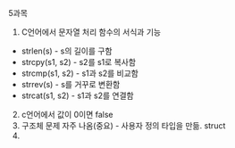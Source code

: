 5과목
1. C언어에서 문자열 처리 함수의 서식과 기능
- strlen(s) - s의 길이를 구함
- strcpy(s1, s2) - s2를 s1로 복사함
- strcmp(s1, s2) - s1과 s2를 비교함
- strrev(s) - s를 거꾸로 변환함
- strcat(s1, s2) - s1과 s2를 연결함

2. c언어에서 값이 0이면 false
3. 구조체 문제 자주 나옴(중요) - 사용자 정의 타입을 만듦. struct
4.   
